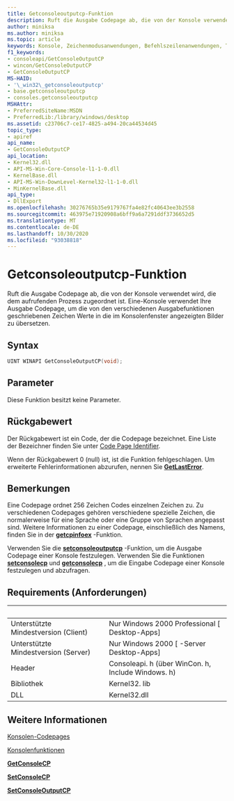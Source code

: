 ```yaml
---
title: Getconsoleoutputcp-Funktion
description: Ruft die Ausgabe Codepage ab, die von der Konsole verwendet wird, die dem aufrufenden Prozess zugeordnet ist.
author: miniksa
ms.author: miniksa
ms.topic: article
keywords: Konsole, Zeichenmodusanwendungen, Befehlszeilenanwendungen, Terminalanwendungen, Konsolen-API
f1_keywords:
- consoleapi/GetConsoleOutputCP
- wincon/GetConsoleOutputCP
- GetConsoleOutputCP
MS-HAID:
- '\_win32\_getconsoleoutputcp'
- base.getconsoleoutputcp
- consoles.getconsoleoutputcp
MSHAttr:
- PreferredSiteName:MSDN
- PreferredLib:/library/windows/desktop
ms.assetid: c23706c7-ce17-4825-a494-20ca44534d45
topic_type:
- apiref
api_name:
- GetConsoleOutputCP
api_location:
- Kernel32.dll
- API-MS-Win-Core-Console-l1-1-0.dll
- KernelBase.dll
- API-MS-Win-DownLevel-Kernel32-l1-1-0.dll
- MinKernelBase.dll
api_type:
- DllExport
ms.openlocfilehash: 30276765b35e9179767fa4e82fc40643ee3b2558
ms.sourcegitcommit: 463975e71920908a6bff9a6a7291ddf3736652d5
ms.translationtype: MT
ms.contentlocale: de-DE
ms.lasthandoff: 10/30/2020
ms.locfileid: "93038818"
---
```

# <a name="getconsoleoutputcp-function"></a>Getconsoleoutputcp-Funktion

Ruft die Ausgabe Codepage ab, die von der Konsole verwendet wird, die dem aufrufenden Prozess zugeordnet ist. Eine-Konsole verwendet Ihre Ausgabe Codepage, um die von den verschiedenen Ausgabefunktionen geschriebenen Zeichen Werte in die im Konsolenfenster angezeigten Bilder zu übersetzen.

## <a name="syntax"></a>Syntax

```C
UINT WINAPI GetConsoleOutputCP(void);
```

## <a name="parameters"></a>Parameter

Diese Funktion besitzt keine Parameter.

## <a name="return-value"></a>Rückgabewert

Der Rückgabewert ist ein Code, der die Codepage bezeichnet. Eine Liste der Bezeichner finden Sie unter [Code Page Identifier](https://msdn.microsoft.com/library/windows/desktop/dd317756).

Wenn der Rückgabewert 0 (null) ist, ist die Funktion fehlgeschlagen. Um erweiterte Fehlerinformationen abzurufen, nennen Sie [**GetLastError**](https://msdn.microsoft.com/library/windows/desktop/ms679360).

## <a name="remarks"></a>Bemerkungen

Eine Codepage ordnet 256 Zeichen Codes einzelnen Zeichen zu. Zu verschiedenen Codepages gehören verschiedene spezielle Zeichen, die normalerweise für eine Sprache oder eine Gruppe von Sprachen angepasst sind. Weitere Informationen zu einer Codepage, einschließlich des Namens, finden Sie in der [**getcpinfoex**](https://msdn.microsoft.com/library/windows/desktop/dd318081) -Funktion.

Verwenden Sie die [**setconsoleoutputcp**](setconsoleoutputcp.md) -Funktion, um die Ausgabe Codepage einer Konsole festzulegen. Verwenden Sie die Funktionen [**setconsolecp**](setconsolecp.md) und [**getconsolecp**](getconsolecp.md) , um die Eingabe Codepage einer Konsole festzulegen und abzufragen.

## <a name="requirements"></a>Requirements (Anforderungen)

| &nbsp; | &nbsp; |
|-|-|
| Unterstützte Mindestversion (Client) | Nur Windows 2000 Professional \[ Desktop-Apps\] |
| Unterstützte Mindestversion (Server) | Nur Windows 2000 \[ -Server Desktop-Apps\] |
| Header | Consoleapi. h (über WinCon. h, Include Windows. h) |
| Bibliothek | Kernel32. lib |
| DLL | Kernel32.dll |

## <a name="see-also"></a>Weitere Informationen

[Konsolen-Codepages](console-code-pages.md)

[Konsolenfunktionen](console-functions.md)

[**GetConsoleCP**](getconsolecp.md)

[**SetConsoleCP**](setconsolecp.md)

[**SetConsoleOutputCP**](setconsoleoutputcp.md)
